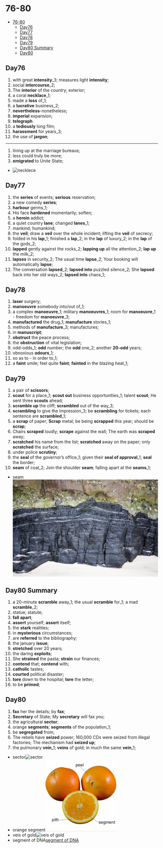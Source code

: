 # 76-80

- [76-80](#76-80)
  - [Day76](#day76)
  - [Day77](#day77)
  - [Day78](#day78)
  - [Day79](#day79)
  - [Day80 Summary](#day80-summary)
  - [Day80](#day80)

## Day76

1. with great **intensity**_3; measures light **intensity**;
2. social **intercourse**_2;
3. The **interior** of the country; exterior;
4. a coral **necklace**_1;
5. made a **loss** of_1;
6. a **lucrative** business_2;
7. **nevertheless**-nonetheless;
8. **imperial** expansion;
9. **telegraph**
10. a **tediously** long film;
11. **harassment** for years_3;
12. the use of **jargon**;

---

1. lining up at the marriage bureaus;
2. less could truly be more;
3. **emigrated** to Unite State;

- ![necklece](https://laislajewelry.com/wp-content/uploads/2014/10/Coral-Necklace-with-Seaweed-Pendant.jpg)

## Day77

1. the **series** of events; **serious** reservation;
2. a new comedy **series**;
3. **harbour** germs_1;
4. His face **hardened** momentarily; soften;
5. a **heroin** addict;
6. a quiet country **lane**; changed **lanes**_1;
7. mankind; humankind;
8. the **veil**; draw a **veil** over the whole incident; lifting the **veil** of secrecy;
9. folded in his **lap**_1; finished a **lap**_2; in the **lap** of luxury_2;  in the **lap** of the gods_2;
10. **lapped** gently against the rocks_2; **lapping up** all the attention_2; **lap up** the milk_2;
11. **lapses** in security_2; The usual time **lapse**_2; Your booking will automatically **lapse**;
12. The conversation **lapsed**_2; **lapsed into** puzzled silence_2; She **lapsed** back into her old ways_2; **lapsed into** chaos_1;

## Day78

1. **laser** surgery;
2. **manoeuvre** somebody into/out of_1;
3. a complex **manoeuvre**_1;  military **manoeuvres**_1;  room for **manoeuvre**_1 - freedom for **manoeuvre**_3;
4. **manufactured** the drug_1; **manufacture** stories_1;
5. methods of **manufacture**_3; manufactures;
6. in **manuscript**;
7. **obstruct** the peace process;
8. the **obstruction** of vital legislation;
9. odd-odds_1; **odd** number; the **odd** one_2; another **20-odd** years;
10. obnoxious **odours**_1;
11. so as to - in order to_1;
12. a **faint** smile; feel quite **faint**; **fainted** in the blazing heat_1;

## Day79

1. a pair of **scissors**;
2. **scout** for a place_1; **scout out** business opportunities_1; talent **scout**; He sent three **scouts** ahead;
3. **scramble up** the cliff; **scrambled** out of the way_3;
4. **scrambling** to give the impression_3;  be **scrambling** for tickets;  each sentence are **scrambled**_1;
5. a **scrap** of paper; **Scrap** metal; be being **scrapped** this year; should be **scrap**;
6. Chairs **scraped** loudly; **scrape** against the wall; The earth was **scraped** away;
7. **scratched** his name from the list; **scratched** away on the paper; only **scratched** the surface;
8. under police **scrutiny**;
9. the **seal** of the governor’s office_1; given their **seal of approval**_1; **seal** the border;
10. **seam** of coal_2; Join the shoulder **seam**; falling apart at the **seams**_1;

- seam![seam](https://raw.githubusercontent.com/Logible/Image/main/note_image/20220812200320.png)

## Day80 Summary

1. a 20-minute **scramble** away_1; the usual **scramble** for_1; a mad **scramble**_2;
2. statue; statute;
3. **fall apart**;
4. **assert** yourself; **assert** itself;
5. the **stark** realities;
6. in **mysterious** circumstances;
7. are **referred** to the bibliography;
8. the january **issue**;
9. **stretched** over 20 years;
10. the daring **exploits**;
11. She **strained** the pasta; **strain** our finances;
12. **contend** that; **contend** with;
13. **catholic** tastes;
14. **courted** political disaster;
15. **tore** down to the hospital; **tore** the letter;
16. to be **primed**;

## Day80

1. **fax** her the details; by **fax**;
2. **Secretary** of State; My **secretary** will fax you;
3. the agricultural **sector**;
4. orange **segments**; **segments** of the population_1;
5. be **segregated** from;
6. The rebels have **seized** power; 160,000 CDs were seized from illegal factories; The mechanism had **seized up**;
7. the pulmonary **vein**_1; **veins** of gold; in much the same **vein**_1;

- sector![sector](https://upload.wikimedia.org/wikipedia/commons/thumb/1/12/Circle_slices-en.svg/1200px-Circle_slices-en.svg.png)
- orange segment![orange segment](https://raw.githubusercontent.com/Logible/Image/main/note_image/20220809192232.png)
- veis of gold![veis of gold](https://roaringcampgold.com/wp-content/uploads/2016/03/8ZUxWkG.jpg)
- segment of DNA[segment of DNA](https://mammothmemory.net/images/user/base/uncategorised/1.8.2%20Diagram%20of%20a%20chromosome.jpg)
